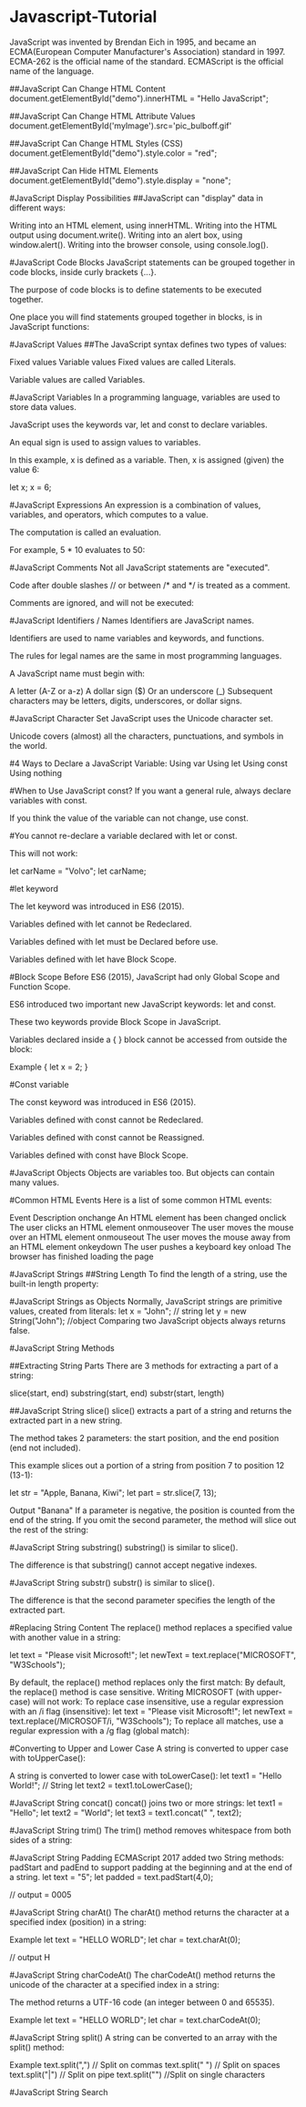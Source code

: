 # Javascript-Tutorial


JavaScript was invented by Brendan Eich in 1995, and became an ECMA(European Computer Manufacturer's Association) standard in 1997.
ECMA-262 is the official name of the standard. ECMAScript is the official name of the language.

##JavaScript Can Change HTML Content
document.getElementById("demo").innerHTML = "Hello JavaScript";

##JavaScript Can Change HTML Attribute Values
document.getElementById('myImage').src='pic_bulboff.gif'

##JavaScript Can Change HTML Styles (CSS)
document.getElementById("demo").style.color = "red";

##JavaScript Can Hide HTML Elements
document.getElementById("demo").style.display = "none";

#JavaScript Display Possibilities
##JavaScript can "display" data in different ways:

Writing into an HTML element, using innerHTML.
Writing into the HTML output using document.write().
Writing into an alert box, using window.alert().
Writing into the browser console, using console.log().


#JavaScript Code Blocks
JavaScript statements can be grouped together in code blocks, inside curly brackets {...}.

The purpose of code blocks is to define statements to be executed together.

One place you will find statements grouped together in blocks, is in JavaScript functions:

#JavaScript Values
##The JavaScript syntax defines two types of values:

Fixed values
Variable values
Fixed values are called Literals.

Variable values are called Variables.

#JavaScript Variables
In a programming language, variables are used to store data values.

JavaScript uses the keywords var, let and const to declare variables.

An equal sign is used to assign values to variables.

In this example, x is defined as a variable. Then, x is assigned (given) the value 6:

let x;
x = 6;

#JavaScript Expressions
An expression is a combination of values, variables, and operators, which computes to a value.

The computation is called an evaluation.

For example, 5 * 10 evaluates to 50:

#JavaScript Comments
Not all JavaScript statements are "executed".

Code after double slashes // or between /* and */ is treated as a comment.

Comments are ignored, and will not be executed:

#JavaScript Identifiers / Names
Identifiers are JavaScript names.

Identifiers are used to name variables and keywords, and functions.

The rules for legal names are the same in most programming languages.

A JavaScript name must begin with:

A letter (A-Z or a-z)
A dollar sign ($)
Or an underscore (_)
Subsequent characters may be letters, digits, underscores, or dollar signs.


#JavaScript Character Set
JavaScript uses the Unicode character set.

Unicode covers (almost) all the characters, punctuations, and symbols in the world.

#4 Ways to Declare a JavaScript Variable:
Using var
Using let
Using const
Using nothing


#When to Use JavaScript const?
If you want a general rule, always declare variables with const.

If you think the value of the variable can not change, use const.

#You cannot re-declare a variable declared with let or const.

This will not work:

let carName = "Volvo";
let carName;

#let keyword

The let keyword was introduced in ES6 (2015).

Variables defined with let cannot be Redeclared.

Variables defined with let must be Declared before use.

Variables defined with let have Block Scope.


#Block Scope
Before ES6 (2015), JavaScript had only Global Scope and Function Scope.

ES6 introduced two important new JavaScript keywords: let and const.

These two keywords provide Block Scope in JavaScript.

Variables declared inside a { } block cannot be accessed from outside the block:

Example
{
  let x = 2;
}


#Const variable

The const keyword was introduced in ES6 (2015).

Variables defined with const cannot be Redeclared.

Variables defined with const cannot be Reassigned.

Variables defined with const have Block Scope.


#JavaScript Objects
Objects are variables too. But objects can contain many values.

#Common HTML Events
Here is a list of some common HTML events:

Event	Description
onchange	An HTML element has been changed
onclick	The user clicks an HTML element
onmouseover	The user moves the mouse over an HTML element
onmouseout	The user moves the mouse away from an HTML element
onkeydown	The user pushes a keyboard key
onload	The browser has finished loading the page

#JavaScript Strings
##String Length
To find the length of a string, use the built-in length property:

#JavaScript Strings as Objects
Normally, JavaScript strings are primitive values, created from literals:
let x = "John"; // string
let y = new String("John"); //object
Comparing two JavaScript objects always returns false.

#JavaScript String Methods

##Extracting String Parts
There are 3 methods for extracting a part of a string:

slice(start, end)
substring(start, end)
substr(start, length)

##JavaScript String slice()
slice() extracts a part of a string and returns the extracted part in a new string.

The method takes 2 parameters: the start position, and the end position (end not included).

This example slices out a portion of a string from position 7 to position 12 (13-1):

let str = "Apple, Banana, Kiwi";
let part = str.slice(7, 13);

Output "Banana"
If a parameter is negative, the position is counted from the end of the string.
If you omit the second parameter, the method will slice out the rest of the string:

#JavaScript String substring()
substring() is similar to slice().

The difference is that substring() cannot accept negative indexes.

#JavaScript String substr()
substr() is similar to slice().

The difference is that the second parameter specifies the length of the extracted part.

#Replacing String Content
The replace() method replaces a specified value with another value in a string:

let text = "Please visit Microsoft!";
let newText = text.replace("MICROSOFT", "W3Schools");

By default, the replace() method replaces only the first match:
By default, the replace() method is case sensitive. Writing MICROSOFT (with upper-case) will not work:
To replace case insensitive, use a regular expression with an /i flag (insensitive):
let text = "Please visit Microsoft!";
let newText = text.replace(/MICROSOFT/i, "W3Schools");
To replace all matches, use a regular expression with a /g flag (global match):

#Converting to Upper and Lower Case
A string is converted to upper case with toUpperCase():

A string is converted to lower case with toLowerCase():
let text1 = "Hello World!";       // String
let text2 = text1.toLowerCase(); 

#JavaScript String concat()
concat() joins two or more strings:
let text1 = "Hello";
let text2 = "World";
let text3 = text1.concat(" ", text2);

#JavaScript String trim()
The trim() method removes whitespace from both sides of a string:

#JavaScript String Padding
ECMAScript 2017 added two String methods: padStart and padEnd to support padding at the beginning and at the end of a string.
let text = "5";
let padded = text.padStart(4,0);

 // output = 0005

 #JavaScript String charAt()
The charAt() method returns the character at a specified index (position) in a string:

Example
let text = "HELLO WORLD";
let char = text.charAt(0);

// output H

#JavaScript String charCodeAt()
The charCodeAt() method returns the unicode of the character at a specified index in a string:

The method returns a UTF-16 code (an integer between 0 and 65535).

Example
let text = "HELLO WORLD";
let char = text.charCodeAt(0);

#JavaScript String split()
A string can be converted to an array with the split() method:

Example
text.split(",")    // Split on commas
text.split(" ")    // Split on spaces
text.split("|")    // Split on pipe
text.split("")    //Split on  single characters


#JavaScript String Search
